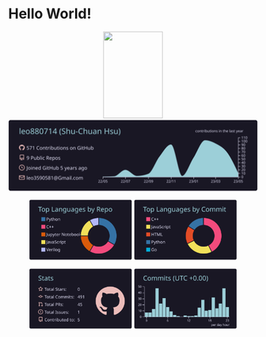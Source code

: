# Hello World!


<p align="center">
  <img src="https://codinhood.com/images/articles/octocat-sprite/octocat-up-down.gif" width="120" height="175" />
  <br />
  <img src="https://raw.githubusercontent.com/leo880714/leo880714/master/profile-summary-card-output/rose_pine/0-profile-details.svg">
  
  <br />
  <p align="center" width="100%">
    <img width="41.29%" src="https://raw.githubusercontent.com/leo880714/leo880714/master/profile-summary-card-output/rose_pine/1-repos-per-language.svg">
    <img width="41.29%" src="https://raw.githubusercontent.com/leo880714/leo880714/master/profile-summary-card-output/rose_pine/2-most-commit-language.svg">
  </p>
  
  <p align="center" width="100%">
    <img width="41.29%" src="https://raw.githubusercontent.com/leo880714/leo880714/master/profile-summary-card-output/rose_pine/3-stats.svg">
    <img width="41.29%" src="https://raw.githubusercontent.com/leo880714/leo880714/master/profile-summary-card-output/rose_pine/4-productive-time.svg">
  </p>

</p>

